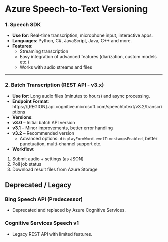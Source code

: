 # Azure Speech-to-Text Versioning

### 1. **Speech SDK**
- **Use for**: Real-time transcription, microphone input, interactive apps.
- **Languages**: Python, C#, JavaScript, Java, C++ and more.
- **Features**: 
  - Streaming transcription
  - Easy integration of advanced features (diarization, custom models etc.)
  - Works with audio streams and files

---

### 2. **Batch Transcription (REST API - v3.x)**
- **Use for**: Long audio files (minutes to hours) and async processing.
- **Endpoint Format**: https://[REGION].api.cognitive.microsoft.com/speechtotext/v3.2/transcriptions
- **Versions**:
- **v3.0** – Initial batch API version
- **v3.1** – Minor improvements, better error handling
- **v3.2** – Recommended version  
  - Advanced options: `displayFormWordLevelTimestampsEnabled`, better punctuation, multi-channel support etc.
- **Workflow**:
1. Submit audio + settings (as JSON)
2. Poll job status
3. Download result files from Azure Storage


## Deprecated / Legacy

### Bing Speech API (Predecessor)
- Deprecated and replaced by Azure Cognitive Services.

### Cognitive Services Speech v1
- Legacy REST API with limited features.
